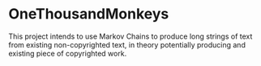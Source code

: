 # OneThousandMonkeys
This project intends to use Markov Chains to produce long strings of text from existing non-copyrighted text, in theory potentially producing and existing piece of copyrighted work.
